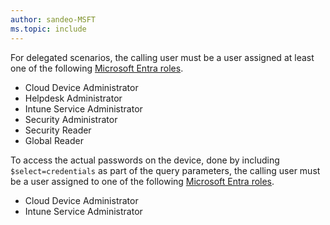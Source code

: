```yaml
---
author: sandeo-MSFT
ms.topic: include
---
```


For delegated scenarios, the calling user must be a user assigned at least one of the following [Microsoft Entra roles](/entra/identity/role-based-access-control/permissions-reference?toc=%2Fgraph%2Ftoc.json).

- Cloud Device Administrator
- Helpdesk Administrator
- Intune Service Administrator
- Security Administrator
- Security Reader
- Global Reader

To access the actual passwords on the device, done by including `$select=credentials` as part of the query parameters, the calling user must be a user assigned to one of the following [Microsoft Entra roles](/entra/identity/role-based-access-control/permissions-reference?toc=%2Fgraph%2Ftoc.json).

- Cloud Device Administrator
- Intune Service Administrator
